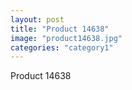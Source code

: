 ```yaml
---
layout: post
title: "Product 14638"
image: "product14638.jpg"
categories: "category1"
---
```

Product 14638
